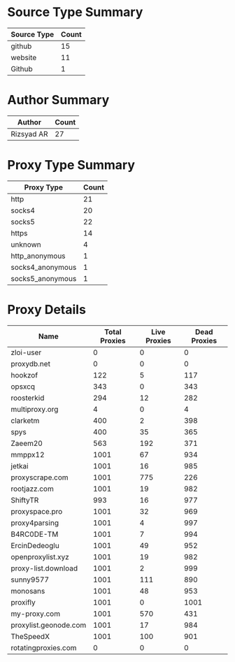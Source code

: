 # Source Type Summary

| Source Type | Count |
|-------------|-------|
| github | 15 |
| website | 11 |
| Github | 1 |


# Author Summary

| Author | Count |
|--------|-------|
| Rizsyad AR | 27 |


# Proxy Type Summary

| Proxy Type | Count |
|------------|-------|
| http | 21 |
| socks4 | 20 |
| socks5 | 22 |
| https | 14 |
| unknown | 4 |
| http_anonymous | 1 |
| socks4_anonymous | 1 |
| socks5_anonymous | 1 |


# Proxy Details

| Name | Total Proxies | Live Proxies | Dead Proxies |
|------|---------------|--------------|---------------|
| zloi-user | 0 | 0 | 0 |
| proxydb.net | 0 | 0 | 0 |
| hookzof | 122 | 5 | 117 |
| opsxcq | 343 | 0 | 343 |
| roosterkid | 294 | 12 | 282 |
| multiproxy.org | 4 | 0 | 4 |
| clarketm | 400 | 2 | 398 |
| spys | 400 | 35 | 365 |
| Zaeem20 | 563 | 192 | 371 |
| mmppx12 | 1001 | 67 | 934 |
| jetkai | 1001 | 16 | 985 |
| proxyscrape.com | 1001 | 775 | 226 |
| rootjazz.com | 1001 | 19 | 982 |
| ShiftyTR | 993 | 16 | 977 |
| proxyspace.pro | 1001 | 32 | 969 |
| proxy4parsing | 1001 | 4 | 997 |
| B4RC0DE-TM | 1001 | 7 | 994 |
| ErcinDedeoglu | 1001 | 49 | 952 |
| openproxylist.xyz | 1001 | 19 | 982 |
| proxy-list.download | 1001 | 2 | 999 |
| sunny9577 | 1001 | 111 | 890 |
| monosans | 1001 | 48 | 953 |
| proxifly | 1001 | 0 | 1001 |
| my-proxy.com | 1001 | 570 | 431 |
| proxylist.geonode.com | 1001 | 17 | 984 |
| TheSpeedX | 1001 | 100 | 901 |
| rotatingproxies.com | 0 | 0 | 0 |
